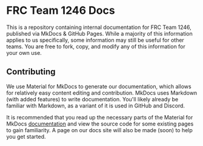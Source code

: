 # FRC Team 1246 Docs

This is a repository containing internal documentation for FRC Team 1246, published via MkDocs & GitHub Pages. While a majority of this information applies to us specifically, some information may still be useful for other teams. You are free to fork, copy, and modify any of this information for your own use.

## Contributing

We use Material for MkDocs to generate our documentation, which allows for relatively easy content editing and contribution. MkDocs uses Markdown (with added features) to write documentation. You'll likely already be familiar with Markdown, as a variant of it is used in GitHub and Discord.

It is recommended that you read up the necessary parts of the Material for MkDocs [documentation](https://squidfunk.github.io/mkdocs-material/setup/) and view the source code for some existing pages to gain familiarity. A page on our docs site will also be made (soon) to help you get started.
